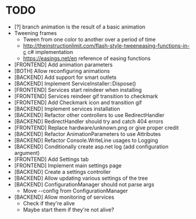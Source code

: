 ﻿# TODO

- [?] branch animation is the result of a basic animation
- Tweening frames
	- Tween from one color to another over a period of time
	- http://theinstructionlimit.com/flash-style-tweeneasing-functions-in-c c# implementation
	- https://easings.net/en reference of easing functions
- [FRONTEND] Add animation parameters
- [BOTH] Allow reconfiguring animations
- [BACKEND] Add support for smart outlets
- [BACKEND] Implement ServiceInstaller::Dispose()
- [FRONTEND] Services start reindeer when installing
- [FRONTEND] Services reindeer gif transition to checkmark
- [FRONTEND] Add Checkmark icon and transition gif
- [BACKEND] Implement services installation
- [BACKEND] Refactor other controllers to use RedirectHandler
- [BACKEND] RedirectHandler should try and catch 404 errors
- [FRONTEND] Replace hardware/unknown.png or give proper credit
- [BACKEND] Refactor AnimationParameters to use Attributes
- [BACKEND] Refactor Console.WriteLine usages to Logging
- [BACKEND] Conditionally create asp.net log (add configuration argument)
- [FRONTEND] Add Settings tab
- [FRONTEND] Implement main settings page
- [BACKEND] Create a settings controller
- [BACKEND] Allow updating various settings of the tree
- [BACKEND] ConfigurationManager should not parse args
	- Move --config from ConfigurationManager
- [BACKEND] Allow monitoring of services
	- Check if they're alive
	- Maybe start them if they're not alive?